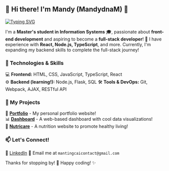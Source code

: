 ## 🌟 Hi there! I'm Mandy (MandydnaM) 👋  

[![Typing SVG](https://readme-typing-svg.herokuapp.com?size=24&duration=4000&color=F08080&multiline=false&width=600&height=40&lines=Hi,+I'm+Mandy!+👋;Aspiring+Full-Stack+Developer+🚀)](https://git.io/typing-svg)

I'm a **Master's student in Information Systems** 🎓, passionate about **front-end development** and aspiring to become a **full-stack developer**! 🚀 I have experience with **React, Node.js, TypeScript**, and more. Currently, I'm expanding my backend skills to complete the full-stack journey!  

### 🔧 Technologies & Skills  
💻 **Frontend:** HTML, CSS, JavaScript, TypeScript, React  
⚙️ **Backend (learning!):** Node.js, Flask, SQL
🛠️ **Tools & DevOps:** Git, Webpack, AJAX, RESTful API  

### 📌 My Projects  
📂 [**Portfolio**](https://github.com/MandydnaM/portfolio) - My personal portfolio website!  
📊 [**Dashboard**](https://github.com/MandydnaM/smart-energy-dashboard) - A web-based dashboard with cool data visualizations!  
🥗 [**Nutricare**](https://github.com/MandydnaM/NutriCare) - A nutrition website to promote healthy living!  

### 📫 Let's Connect!  
💼 [LinkedIn](https://mantingcai.xyz/www.linkedin.com/in/manting-cai-539946356)
📧 Email me at `mantingcaicontact@gmail.com`  

Thanks for stopping by! 💖 Happy coding! ✨  
